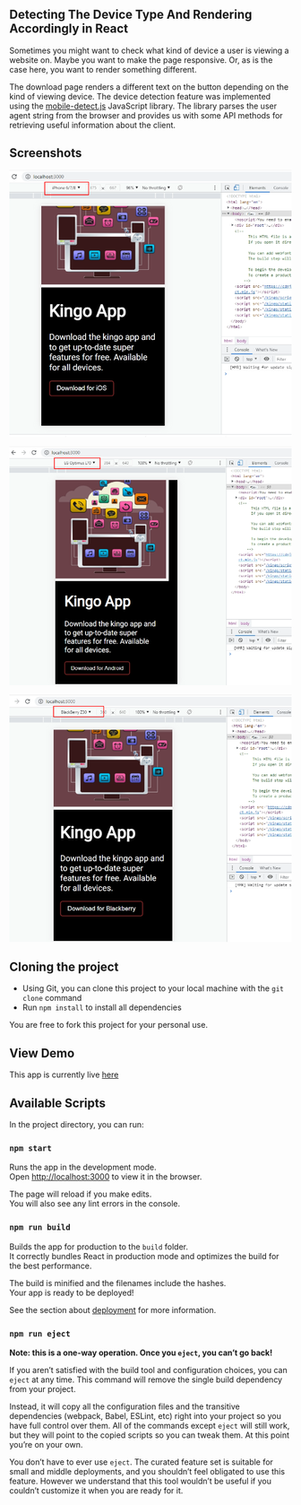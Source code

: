 ## Detecting The Device Type And Rendering Accordingly in React
Sometimes you might want to check what kind of device a user is viewing a website on. Maybe you want to make the page responsive. Or, as is the case here, you want to render something different.

The download page renders a different text on the button depending on the kind of viewing device. The device detection feature was implemented using the [mobile-detect.js](https://www.npmjs.com/package/mobile-detect) JavaScript library. The library parses the user agent string from the browser and provides us with some API methods for retrieving useful information about the client.

## Screenshots
![For iOS](images/ios.png)

![For Android](images/android.png)

![For Blackberry](images/blackberry.png)


## Cloning the project
- Using Git, you can clone this project to your local machine with the `git clone` command
- Run `npm install` to install all dependencies

You are free to fork this project for your personal use.

## View Demo
This app is currently live [here](https://kingsleyubah.github.io/hacker-news-clone/)

## Available Scripts

In the project directory, you can run:

### `npm start`

Runs the app in the development mode.\
Open [http://localhost:3000](http://localhost:3000) to view it in the browser.

The page will reload if you make edits.\
You will also see any lint errors in the console.


### `npm run build`

Builds the app for production to the `build` folder.\
It correctly bundles React in production mode and optimizes the build for the best performance.

The build is minified and the filenames include the hashes.\
Your app is ready to be deployed!

See the section about [deployment](https://facebook.github.io/create-react-app/docs/deployment) for more information.

### `npm run eject`

**Note: this is a one-way operation. Once you `eject`, you can’t go back!**

If you aren’t satisfied with the build tool and configuration choices, you can `eject` at any time. This command will remove the single build dependency from your project.

Instead, it will copy all the configuration files and the transitive dependencies (webpack, Babel, ESLint, etc) right into your project so you have full control over them. All of the commands except `eject` will still work, but they will point to the copied scripts so you can tweak them. At this point you’re on your own.

You don’t have to ever use `eject`. The curated feature set is suitable for small and middle deployments, and you shouldn’t feel obligated to use this feature. However we understand that this tool wouldn’t be useful if you couldn’t customize it when you are ready for it.
